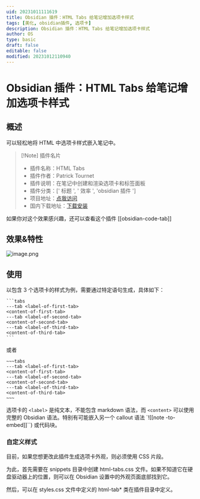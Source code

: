 ```yaml
---
uid: 20231011111619
title: Obsidian 插件：HTML Tabs 给笔记增加选项卡样式
tags: [美化, obsidian插件, 选项卡]
description: Obsidian 插件：HTML Tabs 给笔记增加选项卡样式
author: OS
type: basic
draft: false
editable: false
modified: 20231012110940
---
```


# Obsidian 插件：HTML Tabs 给笔记增加选项卡样式

## 概述

可以轻松地将 HTML 中选项卡样式嵌入笔记中。

> [!Note] 插件名片
> - 插件名称：HTML Tabs
> - 插件作者：Patrick Tournet
> - 插件说明：在笔记中创建和渲染选项卡和标签面板
> - 插件分类：[' 标题 ', ' 效率 ', 'obsidian 插件 ']
> - 项目地址：[点我访问](https://github.com/ptournet/obsidian-html-tabs)
> - 国内下载地址：[下载安装](https://pkmer.cn/products/plugin/pluginMarket/?html-tabs)

如果你对这个效果感兴趣，还可以查看这个插件 [[obsidian-code-tab]]

## 效果&特性

![image.png](https://cdn.pkmer.cn/images/20231011112609.png!pkmer)

## 使用

以包含 3 个选项卡的样式为例，需要通过特定语句生成，具体如下：

````语法
```tabs
---tab <label-of-first-tab>
<content-of-first-tab>
---tab <label-of-second-tab>
<content-of-second-tab>
---tab <label-of-third-tab>
<content-of-third-tab>
```
````

或者

```语法
~~~tabs
---tab <label-of-first-tab>
<content-of-first-tab>
---tab <label-of-second-tab>
<content-of-second-tab>
---tab <label-of-third-tab>
<content-of-third-tab>
~~~
```

选项卡的 `<label>` 是纯文本，不能包含 markdown 语法，而 `<content>` 可以使用完整的 Obsidian 语法。特别有可能嵌入另一个 callout 语法 `![[note -to-embed]]``) 或代码块。

### 自定义样式

目前，如果您想更改此插件生成选项卡外观，则必须使用 CSS 片段。

为此，首先需要在 snippets 目录中创建 html-tabs.css 文件。如果不知道它在硬盘驱动器上的位置，则可以在 Obsidian 设置中的外观页面底部找到它。

然后，可以在 styles.css 文件中定义的 html-tab* 类在插件目录中定义。